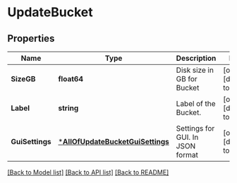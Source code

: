 # UpdateBucket

## Properties
Name | Type | Description | Notes
------------ | ------------- | ------------- | -------------
**SizeGB** | **float64** | Disk size in GB for Bucket | [optional] [default to null]
**Label** | **string** | Label of the Bucket. | [optional] [default to null]
**GuiSettings** | [***AllOfUpdateBucketGuiSettings**](AllOfUpdateBucketGuiSettings.md) | Settings for GUI. In JSON format | [optional] [default to null]

[[Back to Model list]](../README.md#documentation-for-models) [[Back to API list]](../README.md#documentation-for-api-endpoints) [[Back to README]](../README.md)

